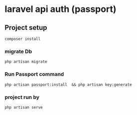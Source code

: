 # laravel api auth (passport)

## Project setup
```
composer install
```

###  migrate Db 
```
php artisan migrate 
```

### Run Passport command 
```
php artisan passport:install  && php artisan key:generate 
```

### project run by 
```
php artisan serve 
```
